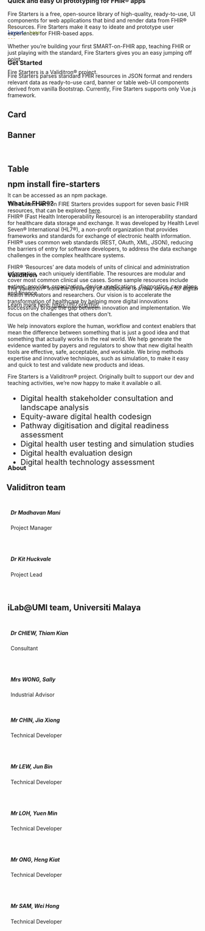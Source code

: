 ```yaml
---
layout: home
---
```


<!-- Custom home layout -->
<script setup>
import patientCard from "./ui-components/vue-components/patient-card/TC1.vue"
import patientBanner from "./ui-components/vue-components/patient-banner/TC1.vue"
import patientTable from "./ui-components/vue-components/patient-table/TC1.vue"
</script>
<section class="main-content">
    <section class="home-block content-block">
      <div class="container">
        <div class="row" style="margin-top: -140px">
          <div class="col-sm-12 col-md-6 order-md-1 order-2">
            <div class="left">
              <h1 class="text-primary title">
                Quick and easy UI prototyping for FHIR® apps
              </h1>
              <p class="desp">
                Fire Starters is a free, open-source library of high-quality,
                ready-to-use, UI components for web applications that bind and
                render data from FHIR® Resources. Fire Starters make it easy to
                ideate and prototype user experiences for FHIR-based apps.
                <br /><br />Whether you’re building your first SMART-on-FHIR
                app, teaching FHIR or just playing with the standard, Fire
                Starters gives you an easy jumping off point.
                <br /><br />Fire Starters is a Validitron® project.
              </p>
            </div>
          </div>
          <div class="col-sm-12 col-md-6 order-md-2 order-1">
            <img
              class="img-fluid"
              src="/assets/images/main-block-img.png"
              alt=""
            />
          </div>
        </div>
      </div>
    </section>
    <section class="how-it-works-block content-block" style="margin-top: -80px">
      <div class="container">
        <div class="row">
          <div class="col-sm-12">
            <h1 class="text-primary title">Get Started</h1>
            <p class="desp">
              Fire Starters parses standard FHIR resources in JSON format and
              renders relevant data as ready-to-use card, banner or table web-UI
              components derived from vanilla Bootstrap. Currently, Fire
              Starters supports only Vue.js framework.
            </p>
          </div>
        </div>
        <div class="row">
        <div class="d-flex align-items-start gap-1 col-md-6">
        <h2 class="text-primary title">Card</h2>
        </div>
        <div class="d-flex align-items-start gap-1 col-md-6">
        <h2 class="text-primary title">Banner</h2>
        </div>
        </div>
        <div class="row">
        <div class="d-flex align-items-start gap-1 col-md-6">
          <patientCard />
        </div>
        <div class="d-flex align-items-start gap-1 col-sm-12 col-md-6">
          <patientBanner />
        </div>
        </div>
        <br>
        <h2 class="text-primary title">Table</h2>
        <div class="d-flex align-items-start gap-1 col-sm-12 col-md-12">
          <patientTable />
        </div>
        <br>
        <div class="row">
          <div class="col-sm-12">
            <p class="desp">It can be accessed as an npm package.</p>
          </div>
        </div>
      </div>
    </section>
    <section class="github-block content-block" style="margin-top: -80px">
      <div class="container">
        <div class="row">
          <div class="col-sm-12">
            <div class="row">
              <div class="col-sm-12">
                <div class="instruct-box">
                  <div class="card clipboard mt-4 p-3">
                    <div class="left">
                      <h2 class="fw-normal copy-text text-gray-dark mb-0">
                        npm install fire-starters
                      </h2>
                    </div>
                    <div class="ms-auto copy-btn">
                      <img src="/assets/images/clipboard-img.png" alt="" />
                    </div>
                  </div>
                </div>
              </div>
            </div>
            <div class="row">
              <div class="col-sm-12">
                <p class="desp">
                  The current version FIRE Starters provides support for seven
                  basic FHIR resources, that can be explored
                  <a href="ui-components-cards.html">here</a>.
                </p>
              </div>
            </div>
          </div>
        </div>
      </div>
    </section>
    <section class="how-it-works-block content-block" style="margin-top: -60px">
      <div class="container">
        <div class="row">
          <div class="col-sm-12">
            <h1 class="text-primary title">What is FHIR®?</h1>
            <p class="desp">
                  FHIR® (Fast Health Interoperability Resource) is an
                  interoperability standard for healthcare data storage and
                  exchange. It was developed by Health Level Seven®
                  International (HL7®), a non-profit organization that provides
                  frameworks and standards for exchange of electronic health
                  information. FHIR® uses common web standards (REST, OAuth,
                  XML, JSON), reducing the barriers of entry for software
                  developers, to address the data exchange challenges in the
                  complex healthcare systems.
                </p>
                <p class="desp">
                  FHIR® ‘Resources’ are data models of units of clinical and
                  administration information, each uniquely identifiable. The
                  resources are modular and cover most common clinical use
                  cases. Some sample resources include patient, provider,
                  organization, device, medications, diagnostics, care plans,
                  and finance.
                </p>
                <p class="desp">Learn more here: <a href="https://hl7.org/fhir/">https://hl7.org/fhir/</a></p>
          </div>
        </div>
      </div>
    </section>
  <section class="validitron-block content-block" style="margin-top: -120px">
      <div class="container">
        <div class="row">
          <div class="col-md-8 order-md-1 order-2">
            <div class="left">
              <h1 class="text-primary title"></h1>
              <div class="list-box">
              </div>
            </div>
          </div>
        </div>
      </div>
    </section>
    <section class="validitron-block content-block" style="margin-top: -30px">
      <div class="container">
        <div class="row">
          <h1 class="text-primary title">Validitron</h1>
          <div class="col-md-8 order-md-1 order-2">
            <div class="left">
              <div class="list-box">
                <p class="desp">
                  The Validitron® from the University of Melbourne is a new
                  service for digital health innovators and researchers. Our
                  vision is to accelerate the transformation of healthcare by
                  helping more digital innovations successfully bridge the gap
                  between innovation and implementation. We focus on the
                  challenges that others don't.
                </p>
                <p class="desp">
                  We help innovators explore the human, workflow and context
                  enablers that mean the difference between something that is
                  just a good idea and that something that actually works in the
                  real world. We help generate the evidence wanted by payers and
                  regulators to show that new digital health tools are
                  effective, safe, acceptable, and workable. We bring methods
                  expertise and innovative techniques, such as simulation, to
                  make it easy and quick to test and validate new products and
                  ideas.
                </p>
                <p class="desp">
                  Fire Starters is a Validitron® project. Originally built to
                  support our dev and teaching activities, we’re now happy to
                  make it available o all.
                </p>
                <ul style="list-style-type: disc; font-size: 20px">
                  <li>Digital health stakeholder consultation and landscape analysis</li>
                  <li>Equity-aware digital health codesign</li>
                  <li>Pathway digitisation and digital readiness assessment</li>
                  <li>Digital health user testing and simulation studies</li>
                  <li>Digital health evaluation design</li>
                  <li>Digital health technology assessment</li>
                </ul>
              </div>
            </div>
          </div>
          <div class="col-md-4 order-md-2">
            <img
              class="img-fluid"
              src="/assets/images/validtron-block-img.png"
              alt=""
            />
          </div>
        </div>
      </div>
    </section>
          <section class="team-block content-block" style="margin-top: -50px">
      <div class="container">
        <div class="row">
          <div class="col-sm-12">
            <h1 class="text-primary title">About</h1>
            <div class="row team-container" >
              <h2 class="text-primary title" style="margin-left: -3px !important;">Validitron team</h2>
              <div class="item p-4 col-12 col-md-4" style="padding: 8px !important">
                <div class="desp mt-1" >
                  <h5 class="name fw-semibold"> Dr Madhavan Mani</h5>
                  <p class="role">Project Manager</p>
                  <div class="social-list">
                    <a href="https://www.linkedin.com/in/madhavanmani">
                      <h2>
                        <i
                          class="fa fa-linkedin text-gray-dark"
                          aria-hidden="true"
                        ></i>
                      </h2>
                    </a>
                  </div>
                </div>
              </div>
              <div class="item p-4 col-12 col-md-4" style="padding: 8px !important">
                <div class="desp mt-1">
                  <h5 class="name fw-semibold"> Dr Kit Huckvale</h5>
                  <p class="role">Project Lead</p>
                  <div class="social-list">
                    <a href="https://findanexpert.unimelb.edu.au/profile/900311-kit-huckvale">
                      <h2>
                        <i
                          class="fa fa-linkedin text-gray-dark"
                          aria-hidden="true"
                        ></i>
                      </h2>
                    </a>
                  </div>
                </div>
              </div>
              <h2 class="text-primary title">iLab@UMI team, Universiti Malaya</h2>
              <div class="item p-4 col-12 col-md-4" style="padding: 8px !important">
                <div class="desp mt-1">
                  <h5 class="name fw-semibold">Dr CHIEW, Thiam Kian</h5>
                  <p class="role">Consultant</p>
                  <div class="social-list">
                    <a href="https://www.linkedin.com/in/chiew-thiam-kian-43999539/">
                      <h2>
                        <i
                          class="fa fa-linkedin text-gray-dark"
                          aria-hidden="true"
                        ></i>
                      </h2>
                    </a>
                  </div>
                </div>
              </div>
              <div class="item p-4 col-12 col-md-4" style="padding: 8px !important">
                <div class="desp mt-1">
                  <h5 class="name fw-semibold">Mrs WONG, Sally</h5>
                  <p class="role">Industrial Advisor</p>
                </div>
              </div>
              <div class="item p-4 col-12 col-md-4" style="padding: 8px !important">
                <div class="desp mt-1">
                  <h5 class="name fw-semibold">Mr CHIN, Jia Xiong</h5>
                  <p class="role">Technical Developer</p>
                  <div class="social-list">
                    <a href="https://www.linkedin.com/in/chin-jia-xiong-60995417b/">
                      <h2>
                        <i
                          class="fa fa-linkedin text-gray-dark"
                          aria-hidden="true"
                        ></i>
                      </h2>
                    </a>
                  </div>
                </div>
              </div>
              <div class="item p-4 col-12 col-md-4" style="padding: 8px !important">
                <div class="desp mt-1">
                  <h5 class="name fw-semibold">Mr LEW, Jun Bin</h5>
                  <p class="role">Technical Developer</p>
                  <div class="social-list">
                    <a href="https://www.linkedin.com/in/lew-jun-bin-90966a1a8/">
                      <h2>
                        <i
                          class="fa fa-linkedin text-gray-dark"
                          aria-hidden="true"
                        ></i>
                      </h2>
                    </a>
                  </div>
                </div>
              </div>
              <div class="item p-4 col-12 col-md-4" style="padding: 8px !important">
                <div class="desp mt-1">
                  <h5 class="name fw-semibold">Mr LOH, Yuen Min</h5>
                  <p class="role">Technical Developer</p>
                  <div class="social-list">
                    <a href="https://www.linkedin.com/in/loh-yuen-min-651794227/">
                      <h2>
                        <i
                          class="fa fa-linkedin text-gray-dark"
                          aria-hidden="true"
                        ></i>
                      </h2>
                    </a>
                  </div>
                </div>
              </div>
              <div class="item p-4 col-12 col-md-4" style="padding: 8px !important">
                <div class="desp mt-1">
                  <h5 class="name fw-semibold">Mr ONG, Heng Kiat</h5>
                  <p class="role">Technical Developer</p>
                  <div class="social-list">
                    <a href="https://www.linkedin.com/in/heng-kiat-ong-838a27185/">
                      <h2>
                        <i
                          class="fa fa-linkedin text-gray-dark"
                          aria-hidden="true"
                        ></i>
                      </h2>
                    </a>
                  </div>
                </div>
              </div>
              <div class="item p-4 col-12 col-md-4" style="padding: 8px !important">
                <div class="desp mt-1">
                  <h5 class="name fw-semibold">Mr SAM, Wei Hong</h5>
                  <p class="role">Technical Developer</p>
                  <div class="social-list">
                    <a href="https://www.linkedin.com/in/wei-hong-sam/">
                      <h2>
                        <i
                          class="fa fa-linkedin text-gray-dark"
                          aria-hidden="true"
                        ></i>
                      </h2>
                    </a>
                  </div>
                </div>
              </div>
            </div>
          </div>
        </div>
      </div>
    </section>
  </section>